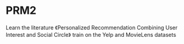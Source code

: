 # PRM2
Learn the literature 《Personalized Recommendation Combining User Interest and Social Circle》
train on the Yelp and MovieLens datasets
